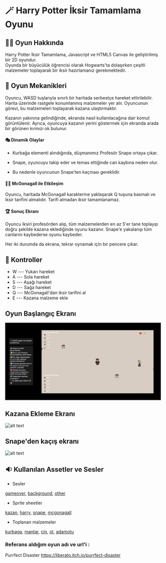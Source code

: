# 🪄 Harry Potter İksir Tamamlama Oyunu



## 🧙‍♂️ Oyun Hakkında

Harry Potter İksir Tamamlama, Javascript ve HTML5 Canvas ile geliştirilmiş bir 2D oyundur.  
Oyunda bir büyücülük öğrencisi olarak Hogwarts'ta dolaşırken çeşitli malzemeler toplayarak bir iksir hazırlamanız gerekmektedir.



## 🧭 Oyun Mekanikleri

Oyuncu, WASD tuşlarıyla sınırlı bir haritada serbestçe hareket ettirilebilir. Harita üzerinde rastgele konumlanmış malzemeler yer alır. Oyuncunun görevi, bu malzemeleri toplayarak kazana ulaştırmaktır.

Kazanın yakınına gelindiğinde, ekranda nasıl kullanılacağına dair komut görüntülenir. Ayrıca, oyuncuya kazanın yerini göstermek için ekranda arada bir görünen kırmızı ok bulunur.

#### 🎭 Dinamik Olaylar
- Kurbağa elementi alındığında, düşmanımız Profesör Snape ortaya çıkar.

- Snape, oyuncuyu takip eder ve temas ettiğinde can kaybına neden olur.

- Bu nedenle oyuncunun Snape’ten kaçması gereklidir.

#### 🧙‍♀️ McGonagall ile Etkileşim
Oyuncu, haritada McGonagall karakterine yaklaşarak Q tuşuna basmalı ve iksir tarifini almalıdır. Tarifi almadan iksir tamamlanamaz.

#### 🏆 Sonuç Ekranı
Oyuncu iksiri profesörden alıp, tüm malzemelerden en az 5'er tane toplayıp doğru şekilde kazana eklediğinde oyunu kazanır.
Snape'e yakalanıp tüm canlarını kaybederse oyunu kaybeder.

Her iki durumda da ekrana, tekrar oynamak için bir pencere çıkar.




## 🎯 Kontroller

- W --- Yukarı hareket
- A --- Sola hareket
- S --- Aşağı hareket
- D --- Sağa hareket
- Q --- McGonagall'dan iksir tarifini al
- E --- Kazana malzeme ekle



## Oyun Başlangıç Ekranı
![alt text](https://github.com/sdnrelms/potion-completion-game/blob/main/game_img/image1.png)


## Kazana Ekleme Ekranı

![alt text]([image-2.png](https://github.com/sdnrelms/potion-completion-game/blob/main/game_img/image2.png))


## Snape'den kaçış ekranı
![alt text]([image-4.png](https://github.com/sdnrelms/potion-completion-game/blob/main/game_img/image3.png))







## 🔉 Kullanılan Assetler ve Sesler

- Sesler

[gameover](https://pixabay.com/sound-effects/search/game-over/), [background](https://pixabay.com/music/search/harry%20potter/), [other](https://pixabay.com/tr/sound-effects/search/b%C3%BCy%C3%BC/)


- Sprite sheetler

[kazan](https://www.shutterstock.com/tr/image-vector/silhouettes-cauldron-vector-illustration-detailed-black-2592126363?id=2592126363&irclickid=wjm1zRVz%3AxyKUX8xihyWMxRPUksTTdxlEXJgRo0&irgwc=1&pl=46633-43068&utm_medium=Affiliate&utm_campaign=Vector%20Portal&utm_source=46633&utm_term=&utm_content=43068), [harry](https://www.google.com/url?sa=i&url=https%3A%2F%2Fgdu.one%2Fforums%2Fgallery%2Fcategory%2F64-harry-potter%2F&psig=AOvVaw3Ku9s4w21X0BAFgIrktFTB&ust=1748119110875000&source=images&cd=vfe&opi=89978449&ved=0CBEQjRxqFwoTCOChraa5uo0DFQAAAAAdAAAAABAE), [snape](https://www.google.com/url?sa=i&url=https%3A%2F%2Fgdu.one%2Fforums%2Fgallery%2Fcategory%2F64-harry-potter%2F&psig=AOvVaw3Ku9s4w21X0BAFgIrktFTB&ust=1748119110875000&source=images&cd=vfe&opi=89978449&ved=0CBEQjRxqFwoTCOChraa5uo0DFQAAAAAdAAAAABAL), [mcgonagall](https://www.google.com/url?sa=i&url=https%3A%2F%2Fgdu.one%2Fforums%2Fgallery%2Fcategory%2F64-harry-potter%2F&psig=AOvVaw3Ku9s4w21X0BAFgIrktFTB&ust=1748119110875000&source=images&cd=vfe&opi=89978449&ved=0CBEQjRxqFwoTCOChraa5uo0DFQAAAAAdAAAAABAZ)

- Toplanan malzemeler

[kurbaga](https://images.app.goo.gl/RU2LZLktCw6MsX8A6), [mantar](https://pin.it/2xleaMEmn), [cin](https://pin.it/5h8I2QPBI), [ot](https://pin.it/1FzBAejC0), [adamotu](https://images.app.goo.gl/PRNgpzSKiXN89qjA8)




### Referans aldığım oyun adı ve url'i :  
Purrfect Disaster https://liberato.itch.io/purrfect-disaster 

